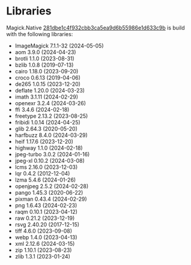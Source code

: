 # Libraries
Magick.Native [281dbe1c4f932cbb3ca5ea9d6b55986e1d633c9b](https://github.com/dlemstra/Magick.Native/commit/281dbe1c4f932cbb3ca5ea9d6b55986e1d633c9b) is build with the following libraries:

- ImageMagick 7.1.1-32 (2024-05-05)
- aom 3.9.0 (2024-04-23)
- brotli 1.1.0 (2023-08-31)
- bzlib 1.0.8 (2019-07-13)
- cairo 1.18.0 (2023-09-20)
- croco 0.6.13 (2019-04-06)
- de265 1.0.15 (2023-12-20)
- deflate 1.20.0 (2024-03-23)
- imath 3.1.11 (2024-02-29)
- openexr 3.2.4 (2024-03-26)
- ffi 3.4.6 (2024-02-18)
- freetype 2.13.2 (2023-08-25)
- fribidi 1.0.14 (2024-04-25)
- glib 2.64.3 (2020-05-20)
- harfbuzz 8.4.0 (2024-03-29)
- heif 1.17.6 (2023-12-20)
- highway 1.1.0 (2024-02-18)
- jpeg-turbo 3.0.2 (2024-01-16)
- jpeg-xl 0.10.2 (2024-03-08)
- lcms 2.16.0 (2023-12-03)
- lqr 0.4.2 (2012-12-04)
- lzma 5.4.6 (2024-01-26)
- openjpeg 2.5.2 (2024-02-28)
- pango 1.45.3 (2020-06-22)
- pixman 0.43.4 (2024-02-29)
- png 1.6.43 (2024-02-23)
- raqm 0.10.1 (2023-04-12)
- raw 0.21.2 (2023-12-19)
- rsvg 2.40.20 (2017-12-15)
- tiff 4.6.0 (2023-09-08)
- webp 1.4.0 (2023-04-13)
- xml 2.12.6 (2024-03-15)
- zip 1.10.1 (2023-08-23)
- zlib 1.3.1 (2023-01-24)
